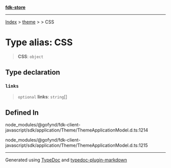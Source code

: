 [**fdk-store**](../../../README.md)
***

[Index](../../../API.md) > [theme](../../README.md) > [<internal>](../README.md) > CSS

# Type alias: CSS

> **CSS**: `object`

## Type declaration

### `links`

> `optional` **links**: `string`[]

## Defined In

node\_modules/@gofynd/fdk-client-javascript/sdk/application/Theme/ThemeApplicationModel.d.ts:1214

node\_modules/@gofynd/fdk-client-javascript/sdk/application/Theme/ThemeApplicationModel.d.ts:1215

***
Generated using [TypeDoc](https://typedoc.org/) and [typedoc-plugin-markdown](https://www.npmjs.com/package/typedoc-plugin-markdown)
